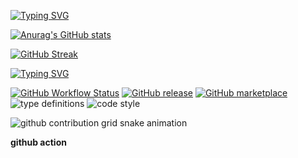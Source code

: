 [![Typing SVG](https://readme-typing-svg.demolab.com?font=Fira+Code&pause=1000&color=F72489&center=true&width=435&lines=Hello+everyone;Welcome+to+my+profile)](https://git.io/typing-svg)

[![Anurag's GitHub stats](https://github-readme-stats.vercel.app/api?username=TuanAnhNQ333)](https://github.com/anuraghazra/github-readme-stats)

[![GitHub Streak](https://github-readme-streak-stats.herokuapp.com?user=TuanAnhNQ333&theme=ambient-gradient&hide_border=true&card_width=550&card_height=250)](https://git.io/streak-stats)

[![Typing SVG](https://readme-typing-svg.demolab.com?font=Fira+Code&pause=1000&color=F72489&center=true&width=435&lines=HUST;AH+code+his+game)](https://git.io/typing-svg)


[![GitHub Workflow Status](https://img.shields.io/github/actions/workflow/status/TuanAnhNQ333/TuanAnhNQ333/main.yml?label=action&style=flat-square)](https://github.com/TuanAnhNQ333/TuanAnhNQ333/actions/workflows/main.yml)
[![GitHub release](https://img.shields.io/github/release/TuanAnhNQ333/snk.svg?style=flat-square)](https://github.com/TuanAnhNQ333/snk/releases/latest)
[![GitHub marketplace](https://img.shields.io/badge/marketplace-snake-blue?logo=github&style=flat-square)](https://github.com/marketplace/actions/generate-snake-game-from-github-contribution-grid)
![type definitions](https://img.shields.io/npm/types/typescript?style=flat-square)
![code style](https://img.shields.io/badge/code_style-prettier-ff69b4.svg?style=flat-square)


<picture>
  <source
    media="(prefers-color-scheme: dark)"
    srcset="https://raw.githubusercontent.com/TuanAnhNQ333/snk/output/github-contribution-grid-snake-dark.svg"
  />
  <source
    media="(prefers-color-scheme: light)"
    srcset="https://raw.githubusercontent.com/TuanAnhNQ333/snk/output/github-contribution-grid-snake.svg"
  />
  <img
    alt="github contribution grid snake animation"
    src="https://raw.githubusercontent.com/TuanAnhNQ333/snk/output/github-contribution-grid-snake.svg"
  />
</picture>





**github action**
<!---

TuanAnhNQ333/TuanAnhNQ333 is a ✨ special ✨ repository because its `README.md` (this file) appears on your GitHub profile.
You can click the Preview link to take a look at your changes.
--->
